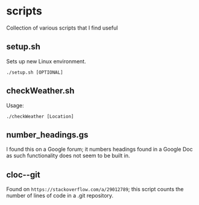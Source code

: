 # scripts
Collection of various scripts that I find useful

## setup.sh
Sets up new Linux environment.
```
./setup.sh [OPTIONAL]
```

## checkWeather.sh
Usage:
```
./checkWeather [Location]
```

## number_headings.gs
I found this on a Google forum; it numbers headings found in a Google Doc as such functionality does not seem to be built in.

## cloc--git
Found on `https://stackoverflow.com/a/29012789`; this script counts the number of lines of code in a .git repository.
